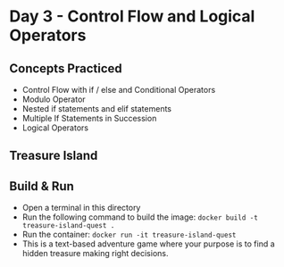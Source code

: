 # Day 3 - Control Flow and Logical Operators
## Concepts Practiced
- Control Flow with if / else and Conditional Operators
- Modulo Operator
- Nested if statements and elif statements
- Multiple If Statements in Succession
- Logical Operators
## Treasure Island
## Build & Run 
- Open a terminal in this directory
- Run the following command to build the image:
```docker build -t treasure-island-quest .```
- Run the container:
```docker run -it treasure-island-quest```
- This is a text-based adventure game where your purpose is to find a hidden treasure making right decisions.